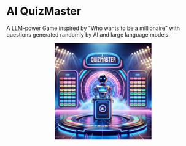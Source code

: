 AI QuizMaster
======

A LLM-power Game inspired by "Who wants to be a millionaire" with questions generated randomly by AI and large language models.

<p align="center" width="100%">
<img src="llmgame/static/quiz-bg.png" alt="quiz" style="width: 50%; min-width: 150px; display: block; margin: auto;">
</p>